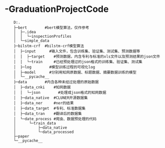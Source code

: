 # -GraduationProjectCode
        D:.
        ├─bert        #bert模型算法，仅作参考
        │  ├─.idea
        │  │  └─inspectionProfiles
        │  └─simple_data
        ├─bilstm-crf  #bilstm-crf模型算法
        │  ├─input      #输入文件，包含训练集、验证集、测试集、预测数据等
        │  │  ├─target    #预测数据，内含专利与标准的xls文件以及预测结果的json文件
        │  │  └─train     #已经预处理过的json格式的训练集、验证集、测试集
        │  ├─log        #模型训练过程的可视化log
        │  ├─model      #分别用知网原数据、标题数据、摘要数据训练的模型
        │  └─__pycache__
        ├─data        #内含各种未经过处理的原始数据
        │  ├─data_cnki    #知网数据
        │  │  └─json        #处理成json格式的知网数据
        │  ├─data_native  #CLUNER开源数据集
        │  ├─data_ner     #ner的结果
        │  ├─data_target  #专利、标准数据集
        │  ├─data_tran    #翻译后的数据集
        │  └─date_process #爬虫、数据预处理的代码
        │      └─train_data
        │          ├─data_native
        │          └─data_processed
        ├─paper
        └─__pycache__
